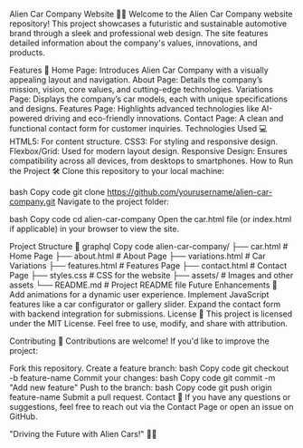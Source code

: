 Alien Car Company Website 🌌🚗
Welcome to the Alien Car Company website repository! This project showcases a futuristic and sustainable automotive brand through a sleek and professional web design. The site features detailed information about the company's values, innovations, and products.

Features 🌟
Home Page: Introduces Alien Car Company with a visually appealing layout and navigation.
About Page: Details the company’s mission, vision, core values, and cutting-edge technologies.
Variations Page: Displays the company’s car models, each with unique specifications and designs.
Features Page: Highlights advanced technologies like AI-powered driving and eco-friendly innovations.
Contact Page: A clean and functional contact form for customer inquiries.
Technologies Used 💻
HTML5: For content structure.
CSS3: For styling and responsive design.
Flexbox/Grid: Used for modern layout design.
Responsive Design: Ensures compatibility across all devices, from desktops to smartphones.
How to Run the Project 🛠️
Clone this repository to your local machine:

bash
Copy code
git clone https://github.com/yourusername/alien-car-company.git
Navigate to the project folder:

bash
Copy code
cd alien-car-company
Open the car.html file (or index.html if applicable) in your browser to view the site.

Project Structure 📂
graphql
Copy code
alien-car-company/
├── car.html          # Home Page
├── about.html        # About Page
├── variations.html   # Car Variations
├── features.html     # Features Page
├── contact.html      # Contact Page
├── styles.css        # CSS for the website
├── assets/           # Images and other assets
└── README.md         # Project README file
Future Enhancements 🚀
Add animations for a dynamic user experience.
Implement JavaScript features like a car configurator or gallery slider.
Expand the contact form with backend integration for submissions.
License 📜
This project is licensed under the MIT License. Feel free to use, modify, and share with attribution.

Contributing 🤝
Contributions are welcome! If you'd like to improve the project:

Fork this repository.
Create a feature branch:
bash
Copy code
git checkout -b feature-name
Commit your changes:
bash
Copy code
git commit -m "Add new feature"
Push to the branch:
bash
Copy code
git push origin feature-name
Submit a pull request.
Contact 📧
If you have any questions or suggestions, feel free to reach out via the Contact Page or open an issue on GitHub.

"Driving the Future with Alien Cars!" 🚗✨






